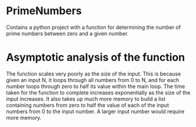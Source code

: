 # PrimeNumbers
Contains a python project with a function for determining the number of prime numbers between zero and a given number.

# Asymptotic analysis of the function
The function scales very poorly as the size of the input. This is because given an input N, it loops through all numbers from 0 to N, 
and for each number loops through zero to half its value within the main loop.
The time taken for the function to complete increases exponentially as the size of the input increases. 
It also takes up much more memory to build a list containing numbers from zero to half the value of each of the input numbers  from 0 to the input number.
A larger input number would require more memory.